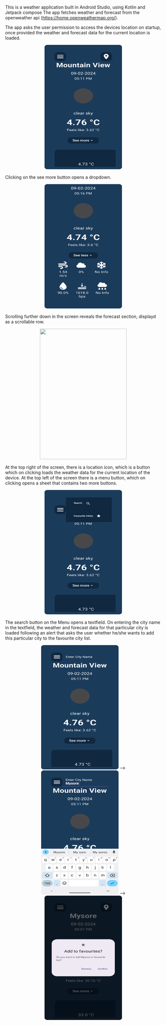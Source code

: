 This is a weather application built in Android Studio, using Kotlin and Jetpack compose
The app fetches weather and forecast from the openweather api (https://home.openweathermap.org/).

The app asks the user permission to access the devices location on  startup, once provided the weather and forecast data for the current location is loaded.

<p align="center">
  <img src="https://github.com/Samhitha-2001/Weather-app-in-Android-using-Kotlin-and-Jetpack-compose/blob/main/screenshots/First%20screen.png" width="250" height="400" />
</p>

Clicking on the see more button opens a dropdown.

<p align="center">
  <img src="https://github.com/Samhitha-2001/Weather-app-in-Android-using-Kotlin-and-Jetpack-compose/blob/main/screenshots/See%20more%20weather.png" width="250" height="400" />
</p>

Scrolling further down in the screen reveals the forecast section, displayd as a scrollable row.

<p align="center">
  <img src="https://github.com/Samhitha-2001/Weather-app-in-Android-using-Kotlin-and-Jetpack-compose/blob/main/screenshots/ForecastRowGif.gif" width="280" height="420" />
</p>

At the top right of the screen, there is a location icon, which is a button which on clicking loads the weather data for the current location of the device.
At the top left of the screen there is a menu button, which on clicking opens a sheet that contains two more buttons.

<p align="center">
  <img src="https://github.com/Samhitha-2001/Weather-app-in-Android-using-Kotlin-and-Jetpack-compose/blob/main/screenshots/Menu.png" width="250" height="400" />
</p>

The search button on the Menu opens a textfield. On entering the city name in the textfield, the weather and forecast data for that particular city is loaded following an alert that asks the user whether he/she wants to add this particular city to the favourite city list.

<p align="center">
  <img src="https://github.com/Samhitha-2001/Weather-app-in-Android-using-Kotlin-and-Jetpack-compose/blob/main/screenshots/Search.png" width="250" height="400" />
  -->
  <img src="https://github.com/Samhitha-2001/Weather-app-in-Android-using-Kotlin-and-Jetpack-compose/blob/main/screenshots/Search%20city.png" width="250" height="400" />
  -->
  <img src="https://github.com/Samhitha-2001/Weather-app-in-Android-using-Kotlin-and-Jetpack-compose/blob/main/screenshots/Add%20to%20favs%20prompt.png" width="250" height="400" />
</p>
